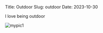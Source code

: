 Title: Outdoor
Slug: outdoor
Date: 2023-10-30

I love being outdoor

![mypic1](../images/redival.jpg)